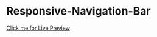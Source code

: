 # Responsive-Navigation-Bar

[Click me for Live Preview](https://syntaxcoder13.github.io/Responsive-Navigation-Bar/#)
